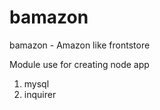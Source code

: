 # bamazon
bamazon - Amazon like frontstore 

Module use for creating node app

1. mysql 
2. inquirer 


